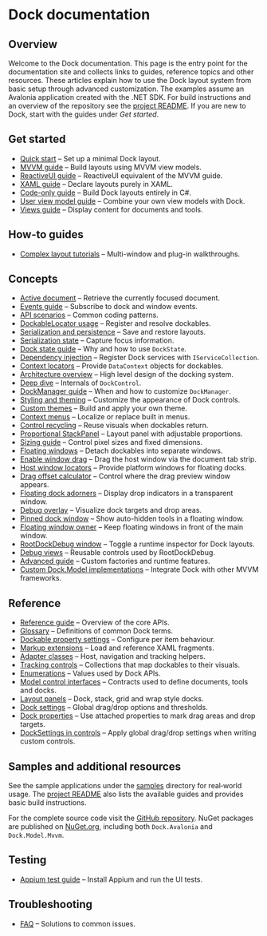 # Dock documentation

## Overview

Welcome to the Dock documentation. This page is the entry point for the
documentation site and collects links to guides, reference topics and other
resources. These articles explain how to use the Dock layout system from basic
setup through advanced customization. The examples assume an Avalonia
application created with the .NET SDK. For build instructions and an overview of the repository see the [project README](../README.md). If you are new to Dock, start with the guides under *Get started*.

## Get started

- [Quick start](quick-start.md) – Set up a minimal Dock layout.
- [MVVM guide](dock-mvvm.md) – Build layouts using MVVM view models.
- [ReactiveUI guide](dock-reactiveui.md) – ReactiveUI equivalent of the MVVM guide.
- [XAML guide](dock-xaml.md) – Declare layouts purely in XAML.
- [Code-only guide](dock-code-only.md) – Build Dock layouts entirely in C#.
- [User view model guide](dock-user-viewmodel.md) – Combine your own view models with Dock.
- [Views guide](dock-views.md) – Display content for documents and tools.

## How-to guides
- [Complex layout tutorials](dock-complex-layouts.md) – Multi-window and plug-in walkthroughs.

## Concepts

- [Active document](dock-active-document.md) – Retrieve the currently focused document.
- [Events guide](dock-events.md) – Subscribe to dock and window events.
- [API scenarios](dock-api-scenarios.md) – Common coding patterns.
- [DockableLocator usage](dock-dockablelocator.md) – Register and resolve dockables.
- [Serialization and persistence](dock-serialization.md) – Save and restore layouts.
- [Serialization state](dock-serialization-state.md) – Capture focus information.
- [Dock state guide](dock-state.md) – Why and how to use `DockState`.
- [Dependency injection](dock-dependency-injection.md) – Register Dock services with `IServiceCollection`.
- [Context locators](dock-context-locator.md) – Provide `DataContext` objects for dockables.
- [Architecture overview](dock-architecture.md) – High level design of the docking system.
- [Deep dive](dock-deep-dive.md) – Internals of `DockControl`.
- [DockManager guide](dock-manager-guide.md) – When and how to customize `DockManager`.
- [Styling and theming](dock-styling.md) – Customize the appearance of Dock controls.
- [Custom themes](dock-custom-theme.md) – Build and apply your own theme.
- [Context menus](dock-context-menus.md) – Localize or replace built in menus.
- [Control recycling](dock-control-recycling.md) – Reuse visuals when dockables return.
- [Proportional StackPanel](dock-proportional-stackpanel.md) – Layout panel with adjustable proportions.
- [Sizing guide](dock-sizing.md) – Control pixel sizes and fixed dimensions.
- [Floating windows](dock-windows.md) – Detach dockables into separate windows.
- [Enable window drag](dock-window-drag.md) – Drag the host window via the document tab strip.
- [Host window locators](dock-host-window-locator.md) – Provide platform windows for floating docks.
- [Drag offset calculator](dock-drag-offset-calculator.md) – Control where the drag preview window appears.
- [Floating dock adorners](dock-floating-adorners.md) – Display drop indicators in a transparent window.
- [Debug overlay](dock-debug-overlay.md) – Visualize dock targets and drop areas.
- [Pinned dock window](dock-pinned-window.md) – Show auto-hidden tools in a floating window.
- [Floating window owner](dock-window-owner.md) – Keep floating windows in front of the main window.
- [RootDockDebug window](dock-root-dock-debug.md) – Toggle a runtime inspector for Dock layouts.
- [Debug views](dock-debug-views.md) – Reusable controls used by RootDockDebug.
- [Advanced guide](dock-advanced.md) – Custom factories and runtime features.
- [Custom Dock.Model implementations](dock-custom-model.md) – Integrate Dock with other MVVM frameworks.

## Reference

- [Reference guide](dock-reference.md) – Overview of the core APIs.
- [Glossary](dock-glossary.md) – Definitions of common Dock terms.
- [Dockable property settings](dock-dockable-properties.md) – Configure per item behaviour.
- [Markup extensions](dock-markup-extensions.md) – Load and reference XAML fragments.
- [Adapter classes](dock-adapters.md) – Host, navigation and tracking helpers.
- [Tracking controls](dock-tracking-controls.md) – Collections that map dockables to their visuals.
- [Enumerations](dock-enums.md) – Values used by Dock APIs.
- [Model control interfaces](dock-model-controls.md) – Contracts used to define documents, tools and docks.
- [Layout panels](dock-layout-panels.md) – Dock, stack, grid and wrap style docks.
- [Dock settings](dock-settings.md) – Global drag/drop options and thresholds.
- [Dock properties](dock-properties.md) – Use attached properties to mark drag areas and drop targets.
- [DockSettings in controls](dock-settings-controls.md) – Apply global drag/drop settings when writing custom controls.

## Samples and additional resources

See the sample applications under the [samples](../samples/) directory for
real‑world usage. The [project README](../README.md) also lists the available
guides and provides basic build instructions.

For the complete source code visit the
[GitHub repository](https://github.com/wieslawsoltes/Dock). NuGet packages are
published on [NuGet.org](https://www.nuget.org/packages/Dock.Avalonia/),
including both `Dock.Avalonia` and `Dock.Model.Mvvm`.

## Testing

- [Appium test guide](appium-tests.md) – Install Appium and run the UI tests.

## Troubleshooting

- [FAQ](dock-faq.md) – Solutions to common issues.

